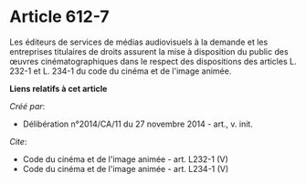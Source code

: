 # Article 612-7

Les éditeurs de services de médias audiovisuels à la demande et les entreprises titulaires de droits assurent la mise à
disposition du public des œuvres cinématographiques dans le respect des dispositions des articles L. 232-1 et L. 234-1 du
code du cinéma et de l'image animée.

**Liens relatifs à cet article**

_Créé par_:

  - Délibération n°2014/CA/11 du 27 novembre 2014 - art., v. init.

_Cite_:

  - Code du cinéma et de l'image animée - art. L232-1 (V)
  - Code du cinéma et de l'image animée - art. L234-1 (V)
